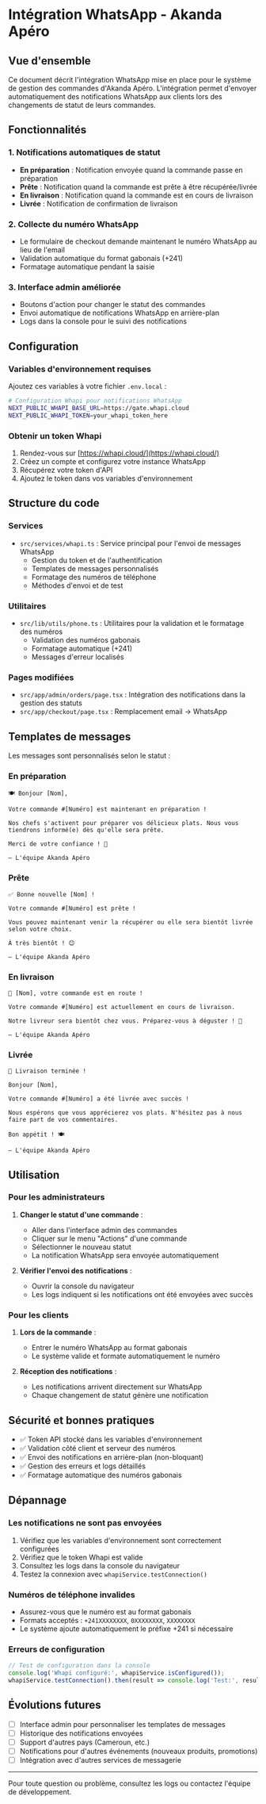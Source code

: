 # Intégration WhatsApp - Akanda Apéro

## Vue d'ensemble

Ce document décrit l'intégration WhatsApp mise en place pour le système de gestion des commandes d'Akanda Apéro. L'intégration permet d'envoyer automatiquement des notifications WhatsApp aux clients lors des changements de statut de leurs commandes.

## Fonctionnalités

### 1. Notifications automatiques de statut
- **En préparation** : Notification envoyée quand la commande passe en préparation
- **Prête** : Notification quand la commande est prête à être récupérée/livrée
- **En livraison** : Notification quand la commande est en cours de livraison
- **Livrée** : Notification de confirmation de livraison

### 2. Collecte du numéro WhatsApp
- Le formulaire de checkout demande maintenant le numéro WhatsApp au lieu de l'email
- Validation automatique du format gabonais (+241)
- Formatage automatique pendant la saisie

### 3. Interface admin améliorée
- Boutons d'action pour changer le statut des commandes
- Envoi automatique de notifications WhatsApp en arrière-plan
- Logs dans la console pour le suivi des notifications

## Configuration

### Variables d'environnement requises

Ajoutez ces variables à votre fichier `.env.local` :

```bash
# Configuration Whapi pour notifications WhatsApp
NEXT_PUBLIC_WHAPI_BASE_URL=https://gate.whapi.cloud
NEXT_PUBLIC_WHAPI_TOKEN=your_whapi_token_here
```

### Obtenir un token Whapi

1. Rendez-vous sur [https://whapi.cloud/](https://whapi.cloud/)
2. Créez un compte et configurez votre instance WhatsApp
3. Récupérez votre token d'API
4. Ajoutez le token dans vos variables d'environnement

## Structure du code

### Services
- `src/services/whapi.ts` : Service principal pour l'envoi de messages WhatsApp
  - Gestion du token et de l'authentification
  - Templates de messages personnalisés
  - Formatage des numéros de téléphone
  - Méthodes d'envoi et de test

### Utilitaires
- `src/lib/utils/phone.ts` : Utilitaires pour la validation et le formatage des numéros
  - Validation des numéros gabonais
  - Formatage automatique (+241)
  - Messages d'erreur localisés

### Pages modifiées
- `src/app/admin/orders/page.tsx` : Intégration des notifications dans la gestion des statuts
- `src/app/checkout/page.tsx` : Remplacement email → WhatsApp

## Templates de messages

Les messages sont personnalisés selon le statut :

### En préparation
```
🍽️ Bonjour [Nom],

Votre commande #[Numéro] est maintenant en préparation !

Nos chefs s'activent pour préparer vos délicieux plats. Nous vous tiendrons informé(e) dès qu'elle sera prête.

Merci de votre confiance ! 🙏

— L'équipe Akanda Apéro
```

### Prête
```
✅ Bonne nouvelle [Nom] !

Votre commande #[Numéro] est prête !

Vous pouvez maintenant venir la récupérer ou elle sera bientôt livrée selon votre choix.

À très bientôt ! 😊

— L'équipe Akanda Apéro
```

### En livraison
```
🚚 [Nom], votre commande est en route !

Votre commande #[Numéro] est actuellement en cours de livraison.

Notre livreur sera bientôt chez vous. Préparez-vous à déguster ! 🎉

— L'équipe Akanda Apéro
```

### Livrée
```
🎉 Livraison terminée !

Bonjour [Nom],

Votre commande #[Numéro] a été livrée avec succès !

Nous espérons que vous apprécierez vos plats. N'hésitez pas à nous faire part de vos commentaires.

Bon appétit ! 🍽️

— L'équipe Akanda Apéro
```

## Utilisation

### Pour les administrateurs

1. **Changer le statut d'une commande** :
   - Aller dans l'interface admin des commandes
   - Cliquer sur le menu "Actions" d'une commande
   - Sélectionner le nouveau statut
   - La notification WhatsApp sera envoyée automatiquement

2. **Vérifier l'envoi des notifications** :
   - Ouvrir la console du navigateur
   - Les logs indiquent si les notifications ont été envoyées avec succès

### Pour les clients

1. **Lors de la commande** :
   - Entrer le numéro WhatsApp au format gabonais
   - Le système valide et formate automatiquement le numéro

2. **Réception des notifications** :
   - Les notifications arrivent directement sur WhatsApp
   - Chaque changement de statut génère une notification

## Sécurité et bonnes pratiques

- ✅ Token API stocké dans les variables d'environnement
- ✅ Validation côté client et serveur des numéros
- ✅ Envoi des notifications en arrière-plan (non-bloquant)
- ✅ Gestion des erreurs et logs détaillés
- ✅ Formatage automatique des numéros gabonais

## Dépannage

### Les notifications ne sont pas envoyées

1. Vérifiez que les variables d'environnement sont correctement configurées
2. Vérifiez que le token Whapi est valide
3. Consultez les logs dans la console du navigateur
4. Testez la connexion avec `whapiService.testConnection()`

### Numéros de téléphone invalides

- Assurez-vous que le numéro est au format gabonais
- Formats acceptés : `+241XXXXXXXX`, `0XXXXXXXX`, `XXXXXXXX`
- Le système ajoute automatiquement le préfixe +241 si nécessaire

### Erreurs de configuration

```javascript
// Test de configuration dans la console
console.log('Whapi configuré:', whapiService.isConfigured());
whapiService.testConnection().then(result => console.log('Test:', result));
```

## Évolutions futures

- [ ] Interface admin pour personnaliser les templates de messages
- [ ] Historique des notifications envoyées
- [ ] Support d'autres pays (Cameroun, etc.)
- [ ] Notifications pour d'autres événements (nouveaux produits, promotions)
- [ ] Intégration avec d'autres services de messagerie

---

Pour toute question ou problème, consultez les logs ou contactez l'équipe de développement.
